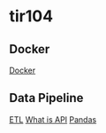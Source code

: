# tir104

## Docker
[Docker](https://docs.uuboyscy.dev/docs/category/docker-tutorial)

## Data Pipeline
[ETL](https://docs.uuboyscy.dev/docs/Data%20Pipeline/What%20is%20ETL)
[What is API](https://docs.uuboyscy.dev/docs/intro)
[Pandas](https://docs.uuboyscy.dev/docs/category/pandas-tutorial)
